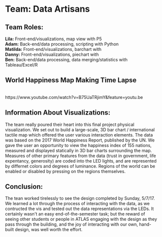 <h1>Team: Data Artisans</h1>

<h2>Team Roles:</h2>

<b>Lila:</b> Front-end/visualizations, map view with P5  <br /> 
<b>Adam:</b> Back-end/data processing, scripting with Python <br />
<b>Matilda:</b> Front-end/visualizations, barchart with <br />
<b>Danny:</b> Front-end/visualizations, piechart with <br />
<b>Ben:</b> Back-end/data processing, data merging/statistics with Tableau/Excel/R <br />


<h2>World Happiness Map Making Time Lapse</h2> <br>
https://www.youtube.com/watch?v=B75UaTRjimY&feature=youtu.be


<h2>Information About Visualizations:</h2>

The team really poured their heart into this final project physical visualization. We set out to build a large-scale, 3D bar chart / international tactile map which offered the user various interaction elements. The data was based on the 2017 World Happiness Report, published by the UN. We gave the user an opportunity to view the happiness index of 155 nations, measured and displayed statically in 3D bar charts surrounding the map. Measures of other primary features from the data (trust in government, life expentancy, generosity) are coded into the LED lights, and are represented by differnet colors and degrees of luminance. Regions of the world can be enabled or disabled by pressing on the regions themselves. 

<h2>Conclusion:</h2>
The tean  worked tirelessly to see the design completed by Sunday, 5/7/17. We learned a lot through the process of interacting with the data, as we contructed the vis and tested out the data representations via the LEDs. It certainly wasn't an easy end-of-the-semester task; but the reward of seeing other students or people in ATLAS engaging with the design as they pass through the building, and the joy of interacting with our own, hand-built design, was well worth the effort. 


